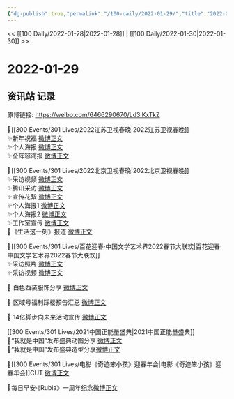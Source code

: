 ```yaml
---
{"dg-publish":true,"permalink":"/100-daily/2022-01-29/","title":"2022-01-29"}
---
```



<< [[100 Daily/2022-01-28\|2022-01-28]] | [[100 Daily/2022-01-30\|2022-01-30]] >>

# 2022-01-29

## 资讯站 记录

原博链接: https://weibo.com/6466290670/Ld3iKxTkZ

🌟[[300 Events/301 Lives/2022江苏卫视春晚\|2022江苏卫视春晚]]  
✨新年祝福 [微博正文](https://m.weibo.cn/6466290670/4730912010669674)  
✨个人海报 [微博正文](https://m.weibo.cn/6466290670/4730912304530824)  
✨全阵容海报 [微博正文](https://m.weibo.cn/6466290670/4730907858829772)

🌟[[300 Events/301 Lives/2022北京卫视春晚\|2022北京卫视春晚]]  
✨采访视频 [微博正文](https://m.weibo.cn/6466290670/4730933875576618)  
✨腾讯采访 [微博正文](https://m.weibo.cn/6466290670/4730949449812861)  
✨宣传花絮 [微博正文](https://m.weibo.cn/6466290670/4731016478459837)  
✨个人海报1 [微博正文](https://m.weibo.cn/6466290670/4730920005009757)  
✨个人海报2 [微博正文](https://m.weibo.cn/6466290670/4730926611301862)  
✨工作室宣传 [微博正文](https://m.weibo.cn/6466290670/4730932110296579)  
🌟《生活这一刻》报道 [微博正文](https://m.weibo.cn/6466290670/4730921884059693)

🌟[[300 Events/301 Lives/百花迎春·中国文学艺术界2022春节大联欢\|百花迎春·中国文学艺术界2022春节大联欢]]  
✨采访照片 [微博正文](https://m.weibo.cn/6466290670/4730926002867226)  
✨采访视频 [微博正文](https://m.weibo.cn/6466290670/4730988950982691)

🌟 白色西装服饰分享 [微博正文](https://m.weibo.cn/6466290670/4730911482974472)

🌟 区域号福利踩楼预告汇总 [微博正文](https://m.weibo.cn/6466290670/4731077275422782)

🌟 14亿脚步向未来活动宣传 [微博正文](https://m.weibo.cn/6466290670/4731077825136960)

[[300 Events/301 Lives/2021中国正能量盛典\|2021中国正能量盛典]]  
🌟“我就是中国”发布盛典动图分享 [微博正文](https://m.weibo.cn/6466290670/4731079099416715)  
🌟“我就是中国”发布盛典造型分享[微博正文](https://m.weibo.cn/6466290670/4730911482974472)

🌟[[300 Events/301 Lives/电影《奇迹笨小孩》迎春年会\|电影《奇迹笨小孩》迎春年会]]CUT [微博正文](https://m.weibo.cn/6466290670/4731108148645181)

🌟每日早安·《Rubia》一周年纪念[微博正文](https://m.weibo.cn/6466290670/4730903669244879)
